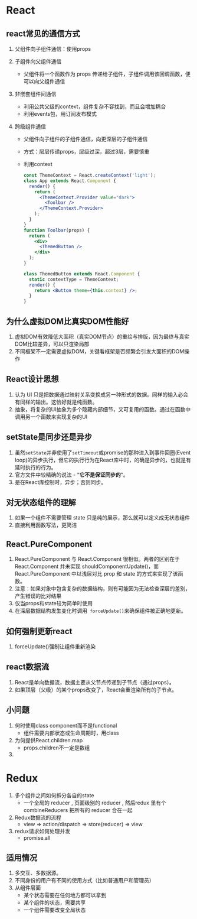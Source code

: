 # React

## react常见的通信方式

1. 父组件向子组件通信：使用props

2. 子组件向父组件通信

	- 父组件将一个函数作为 props 传递给子组件，子组件调用该回调函数，便可以向父组件通信

3. 非嵌套组件间通信

	- 利用公共父级的context，组件复杂不容找到，而且会增加耦合
	- 利用events包，用订阅发布模式

4. 跨级组件通信

	- 父组件向子组件的子组件通信，向更深层的子组件通信

	- 方式：层层传递props，层级过深，超过3层，需要慎重

	- 利用context

		```jsx
		const ThemeContext = React.createContext('light');
		class App extends React.Component {
		  render() {
		    return (
		      <ThemeContext.Provider value="dark">
		        <Toolbar />
		      </ThemeContext.Provider>
		    );
		  }
		}
		function Toolbar(props) {
		  return (
		    <div>
		      <ThemedButton />
		    </div>
		  );
		}
		
		class ThemedButton extends React.Component {
		  static contextType = ThemeContext;
		  render() {
		    return <Button theme={this.context} />;
		  }
		}
		```

		

## 为什么虚拟DOM比真实DOM性能好

1. 虚拟DOM有效降低大面积（真实DOM节点）的重绘与排版，因为最终与真实DOM比较差异，可以只渲染局部
2. 不同框架不一定需要虚拟DOM，关键看框架是否频繁会引发大面积的DOM操作

## React设计思想

1. 认为 UI 只是把数据通过映射关系变换成另一种形式的数据。同样的输入必会有同样的输出。这恰好就是纯函数。
2. 抽象，将复杂的UI抽象为多个隐藏内部细节，又可复用的函数。通过在函数中调用另一个函数来实现复杂的UI

## setState是同步还是异步

1. 虽然`setState`并非使用了`setTimeout`或promise的那种进入到事件回圈(Event loop)的异步执行，但它的执行行为在React库中时，的确是异步的，也就是有延时执行的行为。
2. 官方文件中较精确的说法 - "**它不是保证同步的**"。
3. 是在React库控制时，异步；否则同步。

## 对无状态组件的理解

1. 如果一个组件不需要管理 state 只是纯的展示，那么就可以定义成无状态组件
2. 直接利用函数写法，更简洁

## React.PureComponent

1. React.PureComponent 与 React.Component 很相似。两者的区别在于 React.Component 并未实现 shouldComponentUpdate()，而 React.PureComponent 中以浅层对比 prop 和 state 的方式来实现了该函数。
2. 注意：如果对象中包含复杂的数据结构，则有可能因为无法检查深层的差别，产生错误的比对结果
3. 仅当props和state较为简单时使用
4. 在深层数据结构发生变化时调用` forceUpdate()`来确保组件被正确地更新。

## 如何强制更新react

1. forceUpdate()强制让组件重新渲染

## react数据流

1. React是单向数据流，数据主要从父节点传递到子节点（通过props）。
2. 如果顶层（父级）的某个props改变了，React会重渲染所有的子节点。

## 

## 小问题

1. 何时使用class component而不是functional
	- 组件需要内部状态或生命周期时，用class
2. 为何提供React.children.map
	- props.children不一定是数组
3. 

# Redux

1. 多个组件之间如何拆分各自的state
	- 一个全局的 reducer , 页面级别的 reducer , 然后redux 里有个 combineReducers 把所有的 reducer 合在一起
2. Redux数据流的流程
	- view => action/dispatch => store(reducer) => view
3. redux请求如何处理并发
	-  promise.all

## 适用情况

1. 多交互、多数据源。
2. 不同身份的用户有不同的使用方式（比如普通用户和管理员）
3. 从组件层面
	- 某个状态需要在任何地方都可以拿到
	- 某个组件的状态，需要共享
	- 一个组件需要改变全局状态
